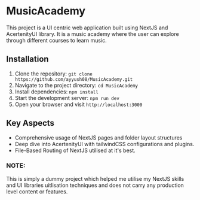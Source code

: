# MusicAcademy

This project is a UI centric web application built using NextJS and AcertenityUI library. It is a music academy where the user can explore through different courses to learn music.

## Installation

1. Clone the repository: `git clone https://github.com/ayyush08/MusicAcademy.git`
2. Navigate to the project directory: `cd MusicAcademy`
3. Install dependencies: `npm install`
4. Start the development server: `npm run dev`
5. Open your browser and visit `http://localhost:3000`

## Key Aspects
- Comprehensive usage of NextJS pages and folder layout structures
- Deep dive into AcertenityUI with tailwindCSS configurations and plugins.
- File-Based Routing of NextJS utilised at it's best.

### NOTE: 
This is simply a dummy project which helped me utilise my NextJS skills and UI libraries uitlisation techniques and does not carry any production level content or features.
